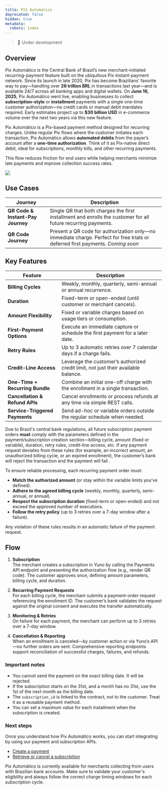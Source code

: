 ```yaml
---
title: PIX Automatico
deprecated: false
hidden: true
metadata:
  robots: index
---
```

> 🚧 Under development

## Overview

Pix Automático is the Central Bank of Brazil’s new merchant-initiated recurring-payment feature built on the ubiquitous Pix instant-payment network. Since its launch in late 2020, Pix has become Brazilians’ favorite way to pay—handling over **26 trillion BRL** in transactions last year—and is available 24/7 across all banking apps and digital wallets. On **June 16, 2025**, Pix Automático went live, enabling businesses to collect **subscription-style** or **installment** payments with a single one-time customer authorization—no credit cards or manual debit mandates required. Early estimates project up to **$30 billion USD** in e-commerce volume over the next two years via this new feature.

Pix Automático is a Pix-based payment method designed for recurring charges. Unlike regular Pix flows where the customer initiates each transaction, Pix Automático allows **automated debits** from the payer’s account after a **one-time authorization**. Think of it as Pix-native direct debit, ideal for subscriptions, monthly bills, and other recurring payments.

This flow reduces friction for end users while helping merchants minimize late payments and improve collection success rates.

<Image align="center" src="https://files.readme.io/0244074dad7346fe21391d1f98939d094d142f3534d75348c474c74fbafafc7a-Screenshot_2025-07-02_at_10.42.49_AM.png" />

## Use Cases

| Journey                           | Description                                                                                                                     |
| --------------------------------- | ------------------------------------------------------------------------------------------------------------------------------- |
| **QR Code & Instant-Pay Journey** | Single QR that both charges the first installment and enrolls the customer for all future recurring payments.                   |
| **QR Code Journey**               | Present a QR code for authorization only—no immediate charge. Perfect for free trials or deferred first payments. *Coming soon* |

## Key Features

| Feature                         | Description                                                                        |
| ------------------------------- | ---------------------------------------------------------------------------------- |
| **Billing Cycles**              | Weekly, monthly, quarterly, semi-annual or annual recurrence.                      |
| **Duration**                    | Fixed-term or open-ended (until customer or merchant cancels).                     |
| **Amount Flexibility**          | Fixed or variable charges based on usage tiers or consumption.                     |
| **First-Payment Options**       | Execute an immediate capture or schedule the first payment for a later date.       |
| **Retry Rules**                 | Up to 3 automatic retries over 7 calendar days if a charge fails.                  |
| **Credit-Line Access**          | Leverage the customer’s authorized credit limit, not just their available balance. |
| **One-Time + Recurring Bundle** | Combine an initial one-off charge with the enrollment in a single transaction.     |
| **Cancellation & Refund APIs**  | Cancel enrollments or process refunds at any time via simple REST calls.           |
| **Service-Triggered Payments**  | Send ad-hoc or variable orders outside the regular schedule when needed.           |

Due to Brazil's central bank regulations, all future subscription payment orders **must** comply with the parameters defined in the payment/subscription creation section—billing cycle, amount (fixed or variable), duration, retry rules, credit-line access, etc. If any payment request deviates from these rules (for example, an incorrect amount, an unauthorized billing cycle, or an expired enrollment), the customer’s bank will reject the transaction and the payment will fail .

To ensure reliable processing, each recurring payment order must:

* **Match the authorized amount** (or stay within the variable limits you’ve defined).
* **Adhere to the agreed billing cycle** (weekly, monthly, quarterly, semi-annual, or annual).
* **Respect the subscription duration** (fixed-term or open-ended) and not exceed the approved number of executions.
* **Follow the retry policy** (up to 3 retries over a 7-day window after a failure).

Any violation of these rules results in an automatic failure of the payment request.

## Flow

1. **Subscription**\
   The merchant creates a subscription in Yuno by calling the Payments API endpoint and presenting the authorization flow (e.g., render QR code). The customer approves once, defining amount parameters, billing cycle, and duration.

2. **Recurring Payment Requests**\
   For each billing cycle, the merchant submits a payment-order request referencing the enrollment ID. The customer’s bank validates the request against the original consent and executes the transfer automatically.

3. **Monitoring & Retries**\
   On failure for each payment, the merchant can perform up to 3 retries over a 7-day window.

4. **Cancellation & Reporting**\
   When an enrollment is canceled—by customer action or via Yuno’s API—no further orders are sent. Comprehensive reporting endpoints support reconciliation of successful charges, failures, and refunds.

### Important notes

* You cannot send the payment on the exact billing date. It will be rejected.
* If the subscription starts on the 31st, and a month has no 31st, use the 1st of the next month as the billing date.
* The `subscription_id` is linked to the contract, not to the customer. Treat it as a reusable payment method.
* You can set a maximum value for each installment when the subscription is created.

### Next steps

Once you understand how Pix Automático works, you can start integrating by using our payment and subscription APIs.

* [Create a payment](https://docs.y.uno/reference/create-payment)
* [Retrieve or cancel a subscription](https://docs.y.uno/reference/retrieve-subscription)

Pix Automático is currently available for merchants collecting from users with Brazilian bank accounts. Make sure to validate your customer's eligibility and always follow the correct charge timing windows for each subscription cycle.